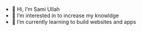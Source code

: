 - 👋 Hi, I’m Sami Ullah
- 👀 I’m interested in to increase my knowldge
- 🌱 I’m currently learning to build websites and apps
